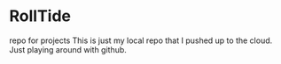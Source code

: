 # RollTide
repo for projects
This is just my local repo that I pushed up to the cloud. Just playing around with github.
